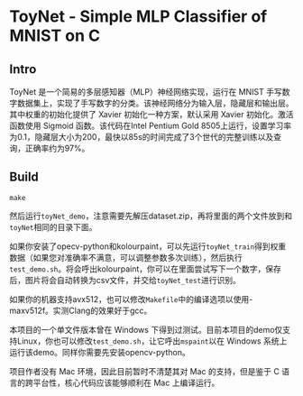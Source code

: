 # ToyNet - Simple MLP Classifier of MNIST on C

## Intro
ToyNet 是一个简易的多层感知器（MLP）神经网络实现，运行在 MNIST 手写数字数据集上，实现了手写数字的分类。该神经网络分为输入层，隐藏层和输出层。其中权重的初始化提供了 Xavier 初始化一种方案，默认采用 Xavier 初始化。激活函数使用 Sigmoid 函数。该代码在Intel Pentium Gold 8505上运行，设置学习率为0.1，隐藏层大小为200，最快以85s的时间完成了3个世代的完整训练以及查询，正确率约为97%。

## Build
``` make ```

然后运行`toyNet_demo`，注意需要先解压dataset.zip，再将里面的两个文件放到和`toyNet`相同的目录下面。

如果你安装了opecv-python和kolourpaint，可以先运行`toyNet_train`得到权重数据（如果您对准确率不满意，可以调整参数多次训练），然后执行`test_demo.sh`。将会呼出kolourpaint，你可以在里面尝试写下一个数字，保存后，图片将会自动转换为csv文件，并交给`toyNet_test`进行识别。

如果你的机器支持avx512，也可以修改`Makefile`中的编译选项以使用-maxv512f。实测Clang的效果好于gcc。

本项目的一个单文件版本曾在 Windows 下得到过测试。目前本项目的demo仅支持Linux，你也可以修改`test_demo.sh`，让它呼出`mspaint`以在 Windows 系统上运行该demo。同样你需要先安装opencv-python。

项目作者没有 Mac 环境，因此目前暂时不清楚其对 Mac 的支持，但是鉴于 C 语言的跨平台性，核心代码应该能够顺利在 Mac 上编译运行。
